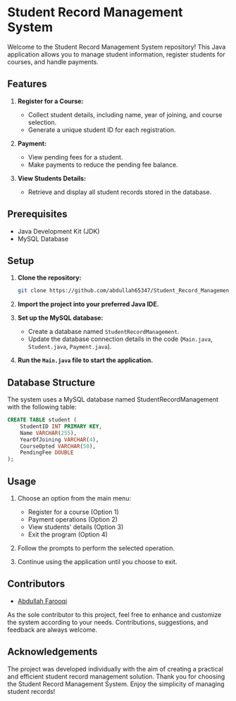 # Student Record Management System

Welcome to the Student Record Management System repository! This Java application allows you to manage student information, register students for courses, and handle payments.

## Features

1. **Register for a Course:**
   - Collect student details, including name, year of joining, and course selection.
   - Generate a unique student ID for each registration.

2. **Payment:**
   - View pending fees for a student.
   - Make payments to reduce the pending fee balance.

3. **View Students Details:**
   - Retrieve and display all student records stored in the database.

## Prerequisites

- Java Development Kit (JDK)
- MySQL Database

## Setup

1. **Clone the repository:**

    ```bash
    git clone https://github.com/abdullah65347/Student_Record_Management.git
    ```

2. **Import the project into your preferred Java IDE.**

3. **Set up the MySQL database:**
   - Create a database named `StudentRecordManagement`.
   - Update the database connection details in the code (`Main.java`, `Student.java`, `Payment.java`).

4. **Run the `Main.java` file to start the application.**

## Database Structure
The system uses a MySQL database named StudentRecordManagement with the following table:

```sql
CREATE TABLE student (
    StudentID INT PRIMARY KEY,
    Name VARCHAR(255),
    YearOfJoining VARCHAR(4),
    CourseOpted VARCHAR(50),
    PendingFee DOUBLE
);
```

## Usage

1. Choose an option from the main menu:
   - Register for a course (Option 1)
   - Payment operations (Option 2)
   - View students' details (Option 3)
   - Exit the program (Option 4)

2. Follow the prompts to perform the selected operation.

3. Continue using the application until you choose to exit.

## Contributors

- [Abdullah Farooqi](https://github.com/abdullah65347)

As the sole contributor to this project, feel free to enhance and customize the system according to your needs. Contributions, suggestions, and feedback are always welcome.

## Acknowledgements
The project was developed individually with the aim of creating a practical and efficient student record management solution.
Thank you for choosing the Student Record Management System. Enjoy the simplicity of managing student records!
